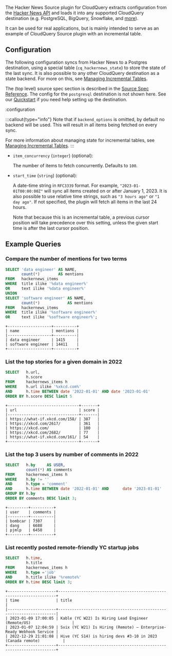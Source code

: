 The Hacker News Source plugin for CloudQuery extracts configuration from the [Hacker News API](https://github.com/HackerNews/API) and loads it into any supported CloudQuery destination (e.g. PostgreSQL, BigQuery, Snowflake, and [more](/docs/plugins/destinations/overview)).

It can be used for real applications, but is mainly intended to serve as an example of CloudQuery Source plugin with an incremental table.

## Configuration

The following configuration syncs from Hacker News to a Postgres destination, using a special table (`cq_hackernews_state`) to store the state of the last sync. It is also possible to any other CloudQuery destination as a state backend. For more on this, see [Managing Incremental Tables](/docs/advanced-topics/managing-incremental-tables).

The (top level) source spec section is described in the [Source Spec Reference](/docs/reference/source-spec). The config for the `postgresql` destination is not shown here. See our [Quickstart](/docs/quickstart) if you need help setting up the destination.

:configuration

:::callout{type="info"}
Note that if `backend_options` is omitted, by default no backend will be used.
This will result in all items being fetched on every sync.

For more information about managing state for incremental tables, see [Managing Incremental Tables](/docs/advanced-topics/managing-incremental-tables).
:::

- `item_concurrency` (`integer`) (optional):

  The number of items to fetch concurrently. Defaults to `100`.

- `start_time` (`string`) (optional):

  A date-time string in `RFC3339` format.
  For example, `"2023-01-01T00:00:00Z"` will sync all items created on or after January 1, 2023.
  It is also possible to use relative time strings, such as `"3 hours ago"` or `"1 day ago"`.
  If not specified, the plugin will fetch all items in the last 24 hours.

  Note that because this is an incremental table, a previous cursor position will take precedence over this setting, unless the given start time is after the last cursor position.

## Example Queries

### Compare the number of mentions for two terms 

```sql copy
SELECT 'data engineer' AS NAME,
       count(*)        AS mentions
FROM   hackernews_items
WHERE  title ilike '%data engineer%'
OR     text ilike '%data engineer%'
UNION
SELECT 'software engineer' AS NAME,
       count(*)            AS mentions
FROM   hackernews_items
WHERE  title ilike '%software engineer%'
OR     text ilike '%software engineer%';
```

```text copy
+-------------------+----------+
| name              | mentions |
|-------------------+----------|
| data engineer     | 1415     |
| software engineer | 14411    |
+-------------------+----------+
```

### List the top stories for a given domain in 2022 

```sql copy
SELECT   h.url,
         h.score
FROM     hackernews_items h
WHERE    h.url ilike '%xkcd.com%'
AND      h.time BETWEEN date '2022-01-01' AND date '2023-01-01'
ORDER BY h.score DESC limit 5
```

```text copy
+-------------------------------+-------+
| url                           | score |
|-------------------------------+-------|
| https://what-if.xkcd.com/158/ | 387   |
| https://xkcd.com/2617/        | 361   |
| https://xkcd.com/             | 100   |
| https://xkcd.com/2682/        | 77    |
| https://what-if.xkcd.com/161/ | 54    |
+-------------------------------+-------+
```

### List the top 3 users by number of comments in 2022

```sql copy
SELECT   h.by     AS USER,
         count(*) AS comments
FROM     hackernews_items h
WHERE    h.by != ''
AND      h.type = 'comment'
AND      h.time BETWEEN date '2022-01-01' AND      date '2023-01-01'
GROUP BY h.by
ORDER BY comments DESC limit 3;
```

```text copy
+---------+----------+
| user    | comments |
|---------+----------|
| bombcar | 7307     |
| dang    | 6688     |
| pjmlp   | 6450     |
+---------+----------+
```

### List recently posted remote-friendly YC startup jobs

```sql copy
SELECT   h.time,
         h.title
FROM     hackernews_items h
WHERE    h.type ='job'
AND      h.title ilike '%remote%'
ORDER BY h.time DESC limit 3;
```

```text copy
+---------------------+---------------------------------------------------------------------+
| time                | title                                                               |
|---------------------+---------------------------------------------------------------------|
| 2023-01-09 17:00:05 | Kable (YC W22) Is Hiring Lead Engineer (Remote/US)                  |
| 2023-01-07 12:04:59 | Svix (YC W21) Is Hiring (Remote) – Enterprise-Ready Webhook Service |
| 2022-12-29 21:01:08 | Hive (YC S14) is hiring devs #3-10 in 2023 (Canada remote)          |
+---------------------+---------------------------------------------------------------------+
```